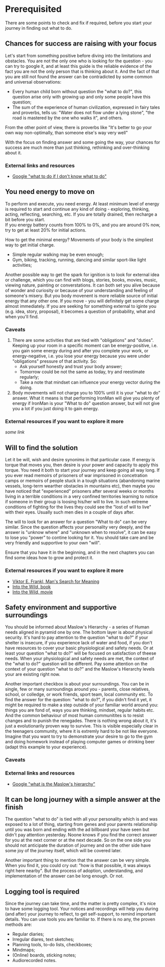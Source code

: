 # Prerequisited
There are some points to check and fix if required, before you start your journey in finding out what to do. 

## Chances for success are raising with your focus
Let's start from something positive before diving into the limitations and obstacles. You are not the only one who is looking for the question - you can try to google it, and at least this guide is the reliable evidence of the fact you are not the only person that is thinking about it. And the fact of that you are still not found the answer can be contradicted by some common and universal observations:
* Every human child born without question the "what to do?", this question arise only with growing up and only some people have this question;
* The sum of the experience of human civilization, expressed in fairy tales and proverbs, tells us: "Water does not flow under a lying stone", "the road is mastered by the one who walks it", and others. 

From the other point of view, there is proverbs like "It's better to go your own way non-optimally, than someone else's way very well"

With the focus on finding answer and some going the way, your chances for success are much more than just thinking, rethinking and over-thinking about it. 

### External links and resources
* [Google "what to do if I don't know what to do"](https://www.google.com/search?q=what+to+do+if+I+don%27t+know+what+to+do)

## You need energy to move on
To perform and execute, you need energy. At least minimum level of energy is required to start and continue any kind of doing - exploring, thinking, acting, reflecting, searching, etc. If you are totally drained, then recharge a bit before you start.  
If you energy battery counts from 100% to 0%, and you are around 0% now, try to get at least 20% for initial actions. 

How to get the minimal energy? Movements of your body is the simpliest way to get initial charge. 
* Simple regular walking may be even enough;
* Gym, biking, tracking, running, dancing and similar sport-like light activities; 

Another possible way to get the spark for ignition is to look for external idea or challenge, which you can find with blogs, stories, books, movies, music, viewing nature, painting or converstations. It can both set you alive because of wonder and curiosity or because of your understanding and feeling of someone's misery. But you body movenent is more reliable source of initial energy that any other one. If you move - you will definitely get some charge almost immediately. If you are seeking for something external to iginte you (e.g. idea, story, proposal), it becomes a question of probability, what and when you'll find. 

### Caveats
1. There are some activities that are tied with "obligations" and "duties". Keeping up your room in a specific moment can be energy-positive, i.e. you gain some energy during and after you complete your work, or energy-negative, i.e. you lose your energy because you were under "obligations" pressure of that activity. So:
    * Ask yourself honestly and trust your body answer;
    * Tomorrow could be not the same as today, try and reestimate regularly;
    * Take a note that mindset can influence your energy vector during the doing. 
2. Body movements will not charge you to 100% until it is your "what to do" answer. What it means is that performing IronMan will give you plenty of energy if IronMan is your "What to do" question answer, but will not give you a lot if you just doing it to gain energy. 

### External resources if you want to explore it more
_some link_

## Will to find the solution
Let it be will, wish and desire synonims in that particular case. If energy is torque that moves you, then desire is your power and capacity to apply this torque. You need it both to start your journey and keep going all way long. If you ever read memoirs of prisoners of war imprisoned in concetration camps or memoirs of people stuck in a tough situations (abandoning marine vessels, long-term wearther obstacles in mountains etc), then maybe you have noticed that "experienced" prisoners after several weeks or months living in a terrible conditions in a very confined territories learning to notice if someone in their group is loosing his/her will to live. In such extreme conditions of fighting for the lives they could see the "lost of will to live" with their eyes. Usually such men dies in a couple of days after. 

The will to look for an answer for a question "What to do" can be very similar. Since the question affects your personality very deeply, and the answer is "unknow where" and "unknown when to resolve", it can be easy to lose you "power" to contine looking for it. You should take care and be very friendly and supportive to your own "will". 

Ensure that you have it in the beginning, and in the next chapters you can find some ideas how to grow and protect it. 

### External resources if you want to explore it more
* [Viktor E. Frankl, Man's Search for Meaning](https://en.wikipedia.org/wiki/Man%27s_Search_for_Meaning)
* [Into the Wild, book](https://en.wikipedia.org/wiki/Into_the_Wild_(Krakauer_book))
* [Into the Wild, movie](https://en.wikipedia.org/wiki/Into_the_Wild_(film))

## Safety environment and supportive surroundings
You should be informed about Maslow's Hierarchy - a series of Human needs aligned in pyramid one by one. The bottom layer is about physical security. It's hard to pay attention to the question "what to do?" if your shelter is insecure, if you experience lack of water and food, if you don't have resources to cover your basic physiological and safety needs. Or at least your question "what to do?" will be focused on satisfaction of theese needs. When your physiological and safety needs are met, the context of the "what to do?" question will be different. Pay some attention on the context of your question "what to do?" and the Maslow's Hierarchy levels your are existing right now.

Another important checkbox is about your surroundings. You can be in single, few or many surroundings around you - parents, close relatives, school, or colledge, or work friends, sport team, local community etc. To find the answer for the question: "what to do?", if you didn't find it yet, it might be required to make a step outside of your familiar world around you: things you are fond of, ways you are thinking, mindset, regular habits etc. And the common behaviour of most human communitites is to resist changes and to punish the renegades. There is nothing wrong about it, it's just a evolutionarily proven way to survive. This is visible especially clear in the teenagers community, where it is extremly hard to be not like everyone. Imagine that you want to try to demonstrate your desire to go to the gym and doing homework instead of playing computer games or drinking beer (adapt this example to your experience). 

### Caveats

### External links and resources
* [Google "what is the Maslow's hierarchy"](https://www.google.com/search?q=what+is+the+Maslow%27s+hierarchy)

## It can be long journey with a simple answer at the finish
The question "what to do" is tied with all your personality which is and was exposed to a lot of thing, starting from genes and your parents relationship until you was born and ending with the ad billboard your have seen but didn't pay attention yesterday. Noone knows if you find the correct answer for you at the next corner or at the next decade. So on the one side you should not anticipate the duration of journey and on the other side have some joy of the journey itself, which will be covered later. 

Another important thing to mention that the answer can be very simple. When you find it, you could cry out: "how is that possible, it was always right here nearby". But the process of adoption, understanding, and implementation of the answer can be long enough. Or not. 

## Logging tool is required
Since the journey can take time, and the matter is pretty complex, it's nice to have some logging tool. Your notices and recordings will help you during (and after) your journey to reflect, to get self-support, to remind important details. 
You can use tools you are familiar to. If there is no any, the proven methods are:
* Regular diaries;
* Irregular diares, text sketches; 
* Planning tools, to-do lists, checkboxes;
* Mindmaps;
* (Online) boards, sticking notes;
* Audiorecorded notes.